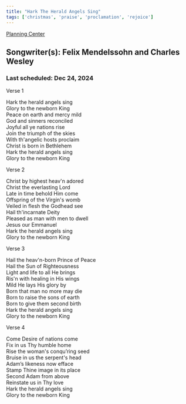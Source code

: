 ```yaml
---
title: "Hark The Herald Angels Sing"
tags: ['christmas', 'praise', 'proclamation', 'rejoice']
---
```


[Planning Center](https://services.planningcenteronline.com/songs/12967421)

## Songwriter(s): Felix Mendelssohn and Charles Wesley
### Last scheduled: Dec 24, 2024          

Verse 1  
  
Hark the herald angels sing  
Glory to the newborn King  
Peace on earth and mercy mild  
God and sinners reconciled  
Joyful all ye nations rise  
Join the triumph of the skies  
With th'angelic hosts proclaim  
Christ is born in Bethlehem  
Hark the herald angels sing  
Glory to the newborn King  
  
Verse 2  
  
Christ by highest heav'n adored  
Christ the everlasting Lord  
Late in time behold Him come  
Offspring of the Virgin's womb  
Veiled in flesh the Godhead see  
Hail th'incarnate Deity  
Pleased as man with men to dwell  
Jesus our Emmanuel  
Hark the herald angels sing  
Glory to the newborn King  
  
Verse 3  
  
Hail the heav'n-born Prince of Peace  
Hail the Sun of Righteousness  
Light and life to all He brings  
Ris'n with healing in His wings  
Mild He lays His glory by  
Born that man no more may die  
Born to raise the sons of earth  
Born to give them second birth  
Hark the herald angels sing  
Glory to the newborn King  
  
Verse 4  
  
Come Desire of nations come  
Fix in us Thy humble home  
Rise the woman's conqu’ring seed  
Bruise in us the serpent's head  
Adam’s likeness now efface  
Stamp Thine image in its place  
Second Adam from above  
Reinstate us in Thy love  
Hark the herald angels sing  
Glory to the newborn King
